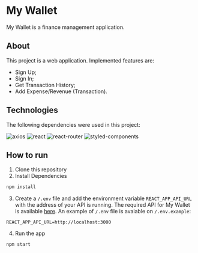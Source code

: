 # My Wallet
My Wallet is a finance management application.
## About
This project is a web application. Implemented features are:
<ul>
  <li>Sign Up;</li>
  <li>Sign In;</li>
  <li>Get Transaction History;</li>
  <li>Add Expense/Revenue (Transaction).</li>
</ul>

## Technologies
The following dependencies were used in this project:

![axios](https://img.shields.io/badge/axios-671ddf?&style=for-the-badge&logo=axios&logoColor=white
)
![react](https://img.shields.io/badge/React-20232A?style=for-the-badge&logo=react&logoColor=61DAFB
)
![react-router](https://img.shields.io/badge/React_Router-CA4245?style=for-the-badge&logo=react-router&logoColor=white
)
![styled-components](https://img.shields.io/badge/styled--components-DB7093?style=for-the-badge&logo=styled-components&logoColor=white
)

## How to run
1. Clone this repository
2. Install Dependencies
```bash
npm install
```
3. Create a `/.env` file and add the environment variable `REACT_APP_API_URL` with the address of your API is running. The required API for My Wallet is available [here](https://github.com/SolForte/projeto14-mywallet-back). An example of `/.env` file is avaiable on `/.env.example`:
```
REACT_APP_API_URL=http://localhost:3000
```
4. Run the app
```bash
npm start
````
